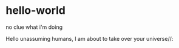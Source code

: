 # hello-world
no clue what i'm doing

Hello unassuming humans,
  I am about to take over your universe//:
